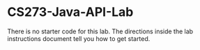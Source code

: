 # CS273-Java-API-Lab

There is no starter code for this lab. The directions inside the lab instructions document tell you how to get started. 
